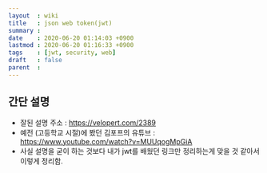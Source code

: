 ```yaml
---
layout  : wiki
title   : json web token(jwt)
summary : 
date    : 2020-06-20 01:14:03 +0900
lastmod : 2020-06-20 01:16:33 +0900
tags    : [jwt, security, web]
draft   : false
parent  : 
---
```


## 간단 설명
 * 잘된 설명 주소 : https://velopert.com/2389
 * 예전 (고등학교 시절)에 봤던 김포프의 유튜브 : https://www.youtube.com/watch?v=MUUqogMpGiA
 * 사실 설명을 굳이 하는 것보다 내가 jwt를 배웠던 링크만 정리하는게 맞을 것 같아서 이렇게 정리함.
